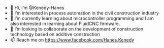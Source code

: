 - 👋 Hi, I’m @Kenedy-Hanes
- 👀 I’m interested in process automation in the civil construction industry
- 🌱 I’m currently learning about microcontroller programming and I am also interested in learning about FluidCNC firmware.
- 💞️ I’m looking to collaborate on the development of construction technology based on additive construction
- 📫 Reach me on https://www.facebook.com/Hanes.Kenedy

<!---
Kenedy-Hanes/Kenedy-Hanes is a ✨ special ✨ repository because its `README.md` (this file) appears on your GitHub profile.
You can click the Preview link to take a look at your changes.
--->
